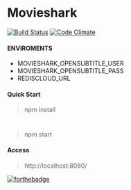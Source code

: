 # Movieshark
[![Build Status](https://travis-ci.org/Sedentary/movieshark.svg?branch=master)](https://travis-ci.org/Sedentary/movieshark)
[![Code Climate](https://codeclimate.com/github/Sedentary/movieshark/badges/gpa.svg)](https://codeclimate.com/github/Sedentary/movieshark)

#### ENVIROMENTS

* MOVIESHARK_OPENSUBTITLE_USER
* MOVIESHARK_OPENSUBTITLE_PASS
* REDISCLOUD_URL

#### Quick Start
> npm install
#
> npm start

#### Access
> http://localhost:8080/

[![forthebadge](http://forthebadge.com/images/badges/built-with-swag.svg)](http://forthebadge.com)
